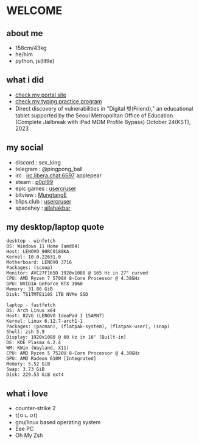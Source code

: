 # WELCOME

## about me
- 158cm/43kg
- he/him
- python, js(little)

## what i did
- [check my portal site](https://ishowfeed.neocities.org/)
- [check my typing practice program](https://github.com/usercruser/pytaja)
- Direct discovery of vulnerabilities in "Digital 벗(Friend)," an educational tablet supported by the Seoul Metropolitan Office of Education. (Complete Jailbreak with iPad MDM Profile Bypass) October 24(KST), 2023

## my social
- discord : sex_king
- telegram : @pingpong_ball
- irc : [irc.libera.chat:6697](https://web.libera.chat/gamja) applepear
- steam : [p0pl99](https://steamcommunity.com/id/p0pl99)
- epic games : [usercruser](https://store.epicgames.com/ko/u/0f6e62242aab4d6ea05a70c93211defa)
- bitview : [MungtangE](https://www.bitview.net/user/MungtangE)
- blips.club : [usercruser](https://blips.club/usercruser)
- spacehey : [allahakbar](https://spacehey.com/profile?id=2584121)

## my desktop/laptop quote
```
desktop - winfetch
OS: Windows 11 Home [amd64]
Host: LENOVO 90RC0188KA
Kernel: 10.0.22631.0
Motherboard: LENOVO 3716
Packages: (scoop)
Monitor: AVC27F165D 1920x1080 @ 165 Hz in 27" curved
CPU: AMD Ryzen 7 5700X 8-Core Processor @ 4.38GHz
GPU: NVIDIA GeForce RTX 3060
Memory: 31.86 GiB
Disk: TS1TMTE110S 1TB NVMe SSD
```
```
laptop - fastfetch
OS: Arch Linux x64
Host: 82VG (LENOVO IdeaPad 1 15AMN7)
Kernel: Linux 6.12.7-arch1-1
Packages: (pacman), (flatpak-system), (flatpak-user), (snap)
Shell: zsh 5.9
Display: 1920x1080 @ 60 Hz in 16" [Built-in]
DE: KDE Plasma 6.2.4
WM: KWin (Wayland, X11)
CPU: AMD Ryzen 5 7520U 8-Core Processor @ 4.38GHz
GPU: AMD Radeon 610M [Integrated]
Memory: 5.52 GiB
Swap: 3.73 GiB
Disk: 229.53 GiB ext4
```

## what i love
- counter-strike 2
- t(ㅇㄴㅇt)
- gnu/linux based operating system
- Eee PC
- Oh My Zsh
